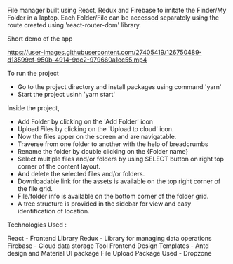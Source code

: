 


File manager built using React, Redux and Firebase to imitate the Finder/My Folder in a laptop. Each Folder/File can be accessed separately using the route created using 'react-router-dom' library.

Short demo of the app

https://user-images.githubusercontent.com/27405419/126750489-d13599cf-950b-4914-9dc2-979660a1ec55.mp4



To run the project 
 - Go to the project directory and install packages using command 'yarn'
 - Start the project usinh 'yarn start'

Inside the project,
 - Add Folder by clicking on the 'Add Folder' icon
 - Upload Files by clicking on the 'Upload to cloud' icon. 
 - Now the files apper on the screen and are navigatable.
 - Traverse from one folder to another with the help of breadcrumbs
 - Rename the folder by double clicking on the {Folder name}
 - Select multiple files and/or folders by using SELECT button on right top corner of the content layout.
 - And delete the selected files and/or folders.
 - Downloadable link for the assets is available on the top right corner of the file grid.
 - File/folder info is available on the bottom corner of the folder grid.
 - A tree structure is provided in the sidebar for view and easy identification of location.


 Technologies Used :

 React - Frontend Library
 Redux - Library for managing data operations
 Firebase - Cloud data storage Tool
 Frontend Design Templates - Antd design and Material UI package
 File Upload Package Used - Dropzone


 
